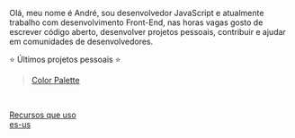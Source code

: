 Olá, meu nome é André, sou desenvolvedor JavaScript e atualmente trabalho com desenvolvimento Front-End, nas horas vagas gosto de escrever código aberto, desenvolver projetos pessoais, contribuir e ajudar em comunidades de desenvolvedores.

⭐ Últimos projetos pessoais ⭐ <br/> 
> [Color Palette](https://palettes.andev.ml) 
<br/>

[Recursos que uso](recursos-que-uso.md)<br/>
[es-us](/)<br/>
